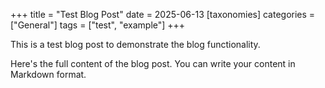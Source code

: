 +++
title = "Test Blog Post"
date = 2025-06-13
[taxonomies]
categories = ["General"]
tags = ["test", "example"]
+++

This is a test blog post to demonstrate the blog functionality.

<!-- more -->

Here's the full content of the blog post. You can write your content in Markdown format.
